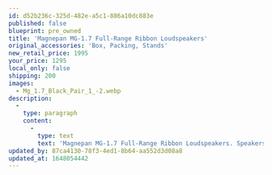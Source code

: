 ```yaml
---
id: d52b236c-325d-482e-a5c1-886a10dc883e
published: false
blueprint: pre_owned
title: 'Magnepan MG-1.7 Full-Range Ribbon Loudspeakers'
original_accessories: 'Box, Packing, Stands'
new_retail_price: 1995
your_price: 1295
local_only: false
shipping: 200
images:
  - Mg_1.7_Black_Pair_1_-2.webp
description:
  -
    type: paragraph
    content:
      -
        type: text
        text: 'Magnepan MG-1.7 Full-Range Ribbon Loudspeakers. Speakers are in excellent physical and functional condition - natural oak side panels, black cloth. Original boxes and packing. Sold as new for $1,995.00 - these speakers have been praised to the heavens by many reviewers and are considered one of the great values in high-end audio. '
updated_by: 87ca4130-78f3-4ed1-8b64-aa552d3d08a8
updated_at: 1648054442
---
```

